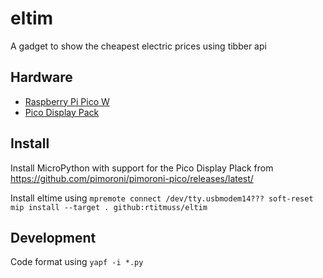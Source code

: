 # eltim
A gadget to show the cheapest electric prices using tibber api

## Hardware
- [Raspberry Pi Pico W](https://www.raspberrypi.com/products/raspberry-pi-pico/)
- [Pico Display Pack](https://shop.pimoroni.com/products/pico-display-pack)

## Install

Install MicroPython with support for the Pico Display Plack from https://github.com/pimoroni/pimoroni-pico/releases/latest/

Install eltime using `mpremote connect /dev/tty.usbmodem14??? soft-reset mip install --target . github:rtitmuss/eltim`

## Development

Code format using `yapf -i *.py`
